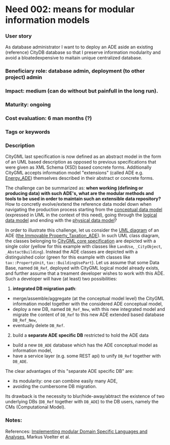 # Need 002: means for modular information models

### User story
As database administrator I want to to deploy an ADE aside an existing (reference) CityDB database so that I preserve information modularity and avoid a bloatedexpensive to maitain unique centralized database.

### Beneficiary role: database admin, deployment (to other project) admin

### Impact: medium (can do without but painfull in the long run).

### Maturity: ongoing

### Cost evaluation: 6 man months (?)

### Tags or keywords

### Description
CityGML last specification is now defined as an abstract model in the form of an UML based description as opposed to previous specifications that were given as XML Schema (XSD) based concrete forms. 
Additionally CityGML accepts information model "extensions" (called ADE e.g. [Energy_ADE](http://www.citygmlwiki.org/index.php/CityGML_Energy_ADE)) themselves described in their abstract or concrete forms.

The challenge can be summarized as: **when working (defining or producing data) with such ADE's, what are the modular methods and tools to be used in order to maintain such an extensible data repository?**
How to concretly evolve/extend the reference data model down when navigating the production process starting from the [conceptual data model](https://en.wikipedia.org/wiki/Conceptual_schema) (expressed in UML in the context of this need), going through the [logical data model](https://en.wikipedia.org/wiki/Logical_data_model) and ending with the [physical data model](https://en.wikipedia.org/wiki/Physical_data_model)?

In order to illustrate this challenge, let us consider the [UML diagram](http://cadastralvocabulary.org/citygml/tax_ade/1.0/CityGML_TaxADE_UML.png) of an ADE ([the Immovable Property_Taxation_ADE](http://www.citygmlwiki.org/index.php?title=CityGML_Immovable_Property_Taxation_ADE)). In such UML class diagram, the classes belonging to [CityGML core specification](http://portal.opengeospatial.org/files/?artifact_id=47842) are depicted with a single color (yellow for this example with classes like `LandUse`, `_CityObject`, `_AbstactBuilding`).
Instead the ADE classes are depicted with a distinguished color (green for this example with classes like `tax::PropertyUnit`, `tax::BuildingUsePart`). 
Let us assume that some Data Base, named `DB_Ref`, deployed with CityGML logical model already exists, and further assume that a treament developer wishes to work with this ADE.
Such a developer will have (at least) two possibilities:
 1. **integrated DB migration path**: 
   - merge/assemble/aggregate (at the conceptual model level) the CityGML information model together with the considered ADE conceptual model, 
   - deploy a new DB, named `DB_Ref_New`, with this new integrated model and migrate the content of `DB_Ref` to this new ADE extended based database `DB_Ref_New`,
   - eventually delete `DB_Ref`.
 2. build a **separate ADE specific DB** restricted to hold the ADE data
   - build a new `DB_ADE` database which has the ADE conceptual model as information model,
   - have a service layer (e.g. some REST api) to unify `DB_Ref` together with `DB_ADE`.

The clear advantages of this "separate ADE specific DB" are:
 - its modularity: one can combine easily many ADE, 
 - avoiding the cumbersome DB migration. 

Its drawback is the necessity to blur/hide-away/abtract the existence of two underlying DBs (`DB_Ref` together with `DB_ADE`) to the DB users, namely the CMs (Computational Model).

### Notes:
References: [Implementing modular Domain Specific Languages and Analyses](http://mbeddr.com/files/modevva2012.pdf), Markus Voelter et al. 

